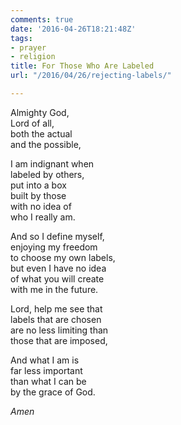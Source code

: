 ```yaml
---
comments: true
date: '2016-04-26T18:21:48Z'
tags:
- prayer
- religion
title: For Those Who Are Labeled
url: "/2016/04/26/rejecting-labels/"

---
```

Almighty God,  
Lord of all,  
both the actual   
and the possible,

I am indignant when   
labeled by others,   
put into a box  
built by those  
with no idea of  
who I really am.

And so I define myself,  
enjoying my freedom  
to choose my own labels,  
but even I have no idea  
of what you will create  
with me in the future. 

Lord, help me see that  
labels that are chosen  
are no less limiting than   
those that are imposed,

And what I am is  
far less important  
than what I can be  
by the grace of God.

*Amen*


